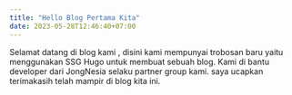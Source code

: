 ```yaml
---
title: "Hello Blog Pertama Kita"
date: 2023-05-28T12:46:40+07:00
---
```


Selamat datang di blog kami , disini kami mempunyai trobosan baru yaitu menggunakan SSG Hugo untuk membuat sebuah blog. Kami di bantu developer dari JongNesia selaku partner group kami. saya ucapkan terimakasih telah mampir di blog kita ini.
